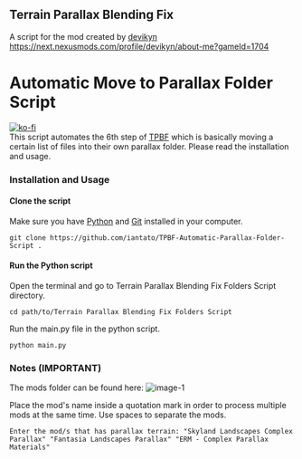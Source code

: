 ## Terrain Parallax Blending Fix
A script for the mod created by [devikyn](https://next.nexusmods.com/profile/devikyn/about-me?gameId=1704)
<br> https://next.nexusmods.com/profile/devikyn/about-me?gameId=1704

# Automatic Move to Parallax Folder Script
[![ko-fi](https://ko-fi.com/img/githubbutton_sm.svg)](https://ko-fi.com/S6S4106Z0I)
<br> This script automates the 6th step of [TPBF](https://www.nexusmods.com/skyrimspecialedition/mods/88261) which is basically moving a certain list of files into their own parallax folder. Please read the installation and usage.

### Installation and Usage
#### Clone the script
Make sure you have [Python](https://www.python.org/) and [Git](https://git-scm.com/download/win) installed in your computer.
```
git clone https://github.com/iantato/TPBF-Automatic-Parallax-Folder-Script .
```

#### Run the Python script
Open the terminal and go to Terrain Parallax Blending Fix Folders Script directory.
```
cd path/to/Terrain Parallax Blending Fix Folders Script
```
Run the main.py file in the python script.
```
python main.py
```

### Notes (IMPORTANT)
The mods folder can be found here:
![image-1](https://github.com/iantato/TPBF-Automatic-Parallax-Folder-Script/assets/83338977/1e286ecd-2876-4a49-b1e9-30601c623aa7)

Place the mod's name inside a quotation mark in order to process multiple mods at the same time. Use spaces to separate the mods.
```
Enter the mod/s that has parallax terrain: "Skyland Landscapes Complex Parallax" "Fantasia Landscapes Parallax" "ERM - Complex Parallax Materials"
```
